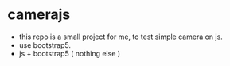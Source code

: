 # camerajs
 
- this repo is a small project for me, to test simple camera on js.
- use bootstrap5.
- js + bootstrap5 ( nothing else )
